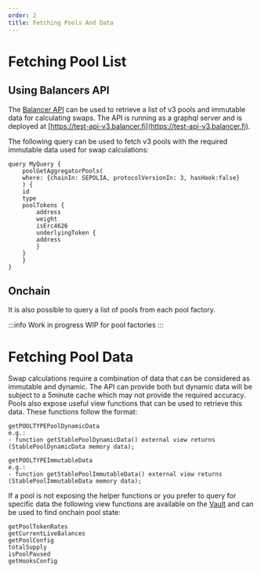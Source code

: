 ```yaml
---
order: 2
title: Fetching Pools And Data
---
```


# Fetching Pool List

## Using Balancers API

The [Balancer API](/data-and-analytics/data-and-analytics/balancer-api/balancer-api.md ) can be used to retrieve a list of v3 pools and immutable data for calculating swaps. The API is running as a graphql server and is deployed at [https://test-api-v3.balancer.fi](https://test-api-v3.balancer.fi).

The following query can be used to fetch v3 pools with the required immutable data used for swap calculations:

```
query MyQuery {
    poolGetAggregatorPools(
    where: {chainIn: SEPOLIA, protocolVersionIn: 3, hasHook:false}
    ) {
    id
    type
    poolTokens {
        address
        weight
        isErc4626
        underlyingToken {
        address
        }
    }
    }
}
```

## Onchain

It is also possible to query a list of pools from each pool factory.

:::info Work in progress
WIP for pool factories
:::

# Fetching Pool Data

Swap calculations require a combination of data that can be considered as immutable and dynamic. The API can provide both but dynamic data will be subject to a 5minute cache which may not provide the required accuracy. Pools also expose useful view functions that can be used to retrieve this data. These functions follow the format:

```
getPOOLTYPEPoolDynamicData
e.g.:
- function getStablePoolDynamicData() external view returns (StablePoolDynamicData memory data);

getPOOLTYPEImmutableData
e.g.:
- function getStablePoolImmutableData() external view returns (StablePoolImmutableData memory data);
```

If a pool is not exposing the helper functions or you prefer to query for specific data the following view functions are available on the [Vault](/developer-reference/contracts/vault-api.md) and can be used to find onchain pool state:

```
getPoolTokenRates
getCurrentLiveBalances
getPoolConfig
totalSupply
isPoolPaused
getHooksConfig
```